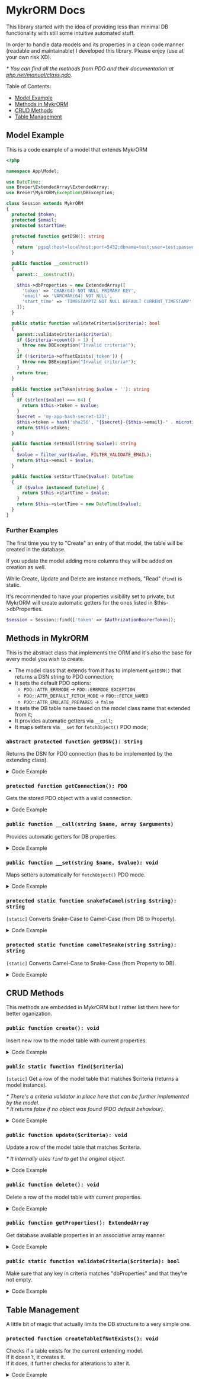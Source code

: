 # MykrORM Docs
This library started with the idea of providing less than minimal DB
functionality with still some intuitive automated stuff.

In order to handle data models and its properties in a clean code manner
(readable and maintainable) I developed this library. Please enjoy
(use at your own risk XD).

_\* You can find all the methods from PDO and their documentation at
[php.net/manual/class.pdo](https://www.php.net/manual/en/class.pdo.php)._

Table of Contents:
* [Model Example](#model-example)
* [Methods in MykrORM](#methods-in-mykrorm)
* [CRUD Methods](#crud-methods)
* [Table Management](#table-management)

## Model Example
This is a code example of a model that extends MykrORM
```php
<?php

namespace App\Model;

use DateTime;
use Breier\ExtendedArray\ExtendedArray;
use Breier\MykrORM\Exception\DBException;

class Session extends MykrORM
{
  protected $token;
  protected $email;
  protected $startTime;

  protected function getDSN(): string
  {
    return 'pgsql:host=localhost;port=5432;dbname=test;user=test;password=1234';
  }

  public function __construct()
  {
    parent::__construct();

    $this->dbProperties = new ExtendedArray([
      'token' => 'CHAR(64) NOT NULL PRIMARY KEY',
      'email' => 'VARCHAR(64) NOT NULL',
      'start_time' => 'TIMESTAMPTZ NOT NULL DEFAULT CURRENT_TIMESTAMP',
    ]);
  }

  public static function validateCriteria($criteria): bool
  {
    parent::validateCriteria($criteria);
    if ($criteria->count() > 1) {
      throw new DBException("Invalid criteria!");
    }
    if (!$criteria->offsetExists('token')) {
      throw new DBException("Invalid criteria!");
    }
    return true;
  }

  public function setToken(string $value = ''): string
  {
    if (strlen($value) === 64) {
      return $this->token = $value;
    }
    $secret = 'my-app-hash-secret-123';
    $this->token = hash('sha256', "{$secret}-{$this->email}-" . microtime(true));
    return $this->token;
  }

  public function setEmail(string $value): string
  {
    $value = filter_var($value, FILTER_VALIDATE_EMAIL);
    return $this->email = $value;
  }

  public function setStartTime($value): DateTime
  {
    if ($value instanceof DateTime) {
      return $this->startTime = $value;
    }
    return $this->startTime = new DateTime($value);
  }
}
```

### Further Examples
The first time you try to "Create" an entry of that model, the table will be
created in the database.

If you update the model adding more columns they will be added on creation as well.

While Create, Update and Delete are instance methods, "Read" (`find`) is static.

It's recommended to have your properties visibility set to private, but MykrORM
will create automatic getters for the ones listed in $this->dbProperties.
```php
$session = Session::find(['token' => $AuthrizationBearerToken]);
```

## Methods in MykrORM
This is the abstract class that implements the ORM
and it's also the base for every model you wish to create.
* The model class that extends from it has to implement `getDSN()`
  that returns a DSN string to PDO connection;
* It sets the default PDO options:
  * `PDO::ATTR_ERRMODE` -> `PDO::ERRMODE_EXCEPTION`
  * `PDO::ATTR_DEFAULT_FETCH_MODE` -> `PDO::FETCH_NAMED`
  * `PDO::ATTR_EMULATE_PREPARES` -> `false`
* It sets the DB table name based on the model class name that extended from it;
* It provides automatic getters via `__call`;
* It maps setters via `__set` for `fetchObject()` PDO mode;

### `abstract protected function getDSN(): string`
Returns the DSN for PDO connection (has to be implemented by the extending class).
<details>
  <summary>Code Example</summary>

  ```php
  class Test extends MykrORM
  {
    protected function getDSN(): string
    {
      return 'pgsql:host=localhost;port=5432;dbname=test;user=test;password=1234';
    }
  }
  ```
</details>

### `protected function getConnection(): PDO`
Gets the stored PDO object with a valid connection.
<details>
  <summary>Code Example</summary>

  ```php
  class Test extends MykrORM
  {
    public function test(): void
    {
      $this->getConnection()->query('SELECT * FROM test');
    }
  }
  ```
</details>

### `public function __call(string $name, array $arguments)`
Provides automatic getters for DB properties.
<details>
  <summary>Code Example</summary>

  ```php
  class Test extends MykrORM
  {
    private $test = 1234;
    private $other = "private";
    public __construct()
    {
      $this->dbProperties = new ExtendedArray([
        'test' => 'INT NOT NULL PRIMARY KEY',
      ]);
    }
  }
  (new Test())->getTest(); // 1234
  (new Test())->getOther(); // throws DBException property does not exist!
  ```
</details>

### `public function __set(string $name, $value): void`
Maps setters automatically for `fetchObject()` PDO mode.
<details>
  <summary>Code Example</summary>

  ```php
  class Test extends MykrORM
  {
    private $testName = 'test';
    public __construct()
    {
      $this->dbProperties = new ExtendedArray([
        'test_name' => 'CHAR(4) NOT NULL PRIMARY KEY',
      ]);
    }
    public setTestName(string $value): string
    {
      $this->testName = $value;
    }
    public test(): void
    {
      $preparedStatement = $this->getConnection()->prepare("SELECT * FROM {$this->dbTableName}");
      $preparedStatement->execute();

      $likeThis = $preparedStatement->fetchObject(static::class);
    }
  }
  ```
</details>

### `protected static function snakeToCamel(string $string): string`
`[static]` Converts Snake-Case to Camel-Case (from DB to Property).
<details>
  <summary>Code Example</summary>

  ```php
  class Test extends MykrORM
  {
    public function test(): void
    {
      static::snakeToCamel('test_name'); // TestName
    }
  }
  ```
</details>

### `protected static function camelToSnake(string $string): string`
`[static]` Converts Camel-Case to Snake-Case (from Property to DB).
<details>
  <summary>Code Example</summary>

  ```php
  class Test extends MykrORM
  {
    public function test(): void
    {
      static::camelToSnake('anotherTestName'); // another_test_name
    }
  }
  ```
</details>

## CRUD Methods
This methods are embedded in MykrORM but I rather list them here for better oganization.

### `public function create(): void`
Insert new row to the model table with current properties.
<details>
  <summary>Code Example</summary>

  ```php
  $test = new Test();
  $test->setTestName('what');
  $test->create();
  ```
</details>

### `public static function find($criteria)`
`[static]` Get a row of the model table that matches $criteria (returns a model instance).

_\* There's a criteria validator in place here that can be further implemented by the model._
<br>_\* It returns false if no object was found (PDO default behaviour)._
<details>
  <summary>Code Example</summary>

  ```php
  $test = Test::find(['test_name' => 'what']);
  ```
</details>

### `public function update($criteria): void`
Update a row of the model table that matches $criteria.

_\* It internally uses `find` to get the original object._
<details>
  <summary>Code Example</summary>

  ```php
  $test = Test::find(['test_name' => 'what']);
  if ($test !== false) {
    $test->setTestName('soap');
    $test->update(['test_name' => 'what']);
  }
  ```
</details>

### `public function delete(): void`
Delete a row of the model table with current properties.
<details>
  <summary>Code Example</summary>

  ```php
  $test = Test::find(['test_name' => 'soap']);
  if ($test !== false) {
    $test->delete();
  }
  ```
</details>

### `public function getProperties(): ExtendedArray`
Get database available properties in an associative array manner.
<details>
  <summary>Code Example</summary>

  ```php
  $test = Test::find(['test_name' => 'soap']);
  if ($test !== false) {
    print($test->getProperties()); // {"test_name":"soap"}
  }
  ```
</details>

### `public static function validateCriteria($criteria): bool`
Make sure that any key in criteria matches "dbProperties" and that they're not empty.
<details>
  <summary>Code Example</summary>

  ```php
  if (Test::validateCriteria(['test_name' => 'soap'])) {
    $test = Test::find(['test_name' => 'soap']);
  }
  ```
</details>

## Table Management
A little bit of magic that actually limits the DB structure to a very simple one.

### `protected function createTableIfNotExists(): void`
Checks if a table exists for the current extending model.
<br>If it doesn't, it creates it.
<br>If it does, it further checks for alterations to alter it.
<details>
  <summary>Code Example</summary>

  ```php
  class Test extends MykrORM
  {
    ...
    public function test(): void
    {
      $this->dbTableName = 'different_test';
      $this->createTableIfNotExists();
      ...
    }
  }
  ```
</details>
